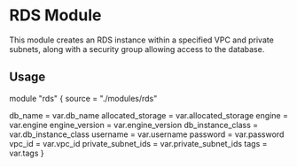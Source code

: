# RDS Module

This module creates an RDS instance within a specified VPC and private subnets, along with a security group allowing access to the database.

## Usage

module "rds" {
  source = "./modules/rds"

  db_name           = var.db_name
  allocated_storage = var.allocated_storage
  engine            = var.engine
  engine_version    = var.engine_version
  db_instance_class = var.db_instance_class
  username          = var.username
  password          = var.password
  vpc_id            = var.vpc_id
  private_subnet_ids = var.private_subnet_ids
  tags              = var.tags
}
